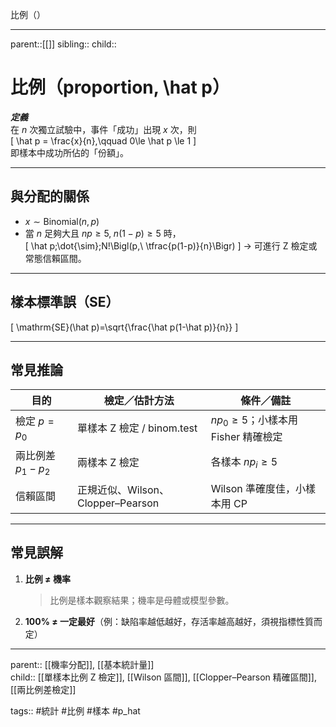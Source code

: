 比例（）
- - -
parent::[[]]
sibling::
child::

# 比例（proportion, \hat p）

***定義***  
在 $n$ 次獨立試驗中，事件「成功」出現 $x$ 次，則  
\[
\hat p = \frac{x}{n},\qquad 0\le \hat p \le 1
\]  
即樣本中成功所佔的「份額」。

---

## 與分配的關係  
- $x \sim \text{Binomial}(n,p)$  
- 當 $n$ 足夠大且 $np\ge5,\;n(1-p)\ge5$ 時，  
  \[
  \hat p\;\dot{\sim}\;N\!\Bigl(p,\ \tfrac{p(1-p)}{n}\Bigr)
  \]
  → 可進行 Z 檢定或常態信賴區間。

---

## 樣本標準誤（SE）  
\[
\mathrm{SE}(\hat p)=\sqrt{\frac{\hat p(1-\hat p)}{n}}
\]

---

## 常見推論  
| 目的 | 檢定／估計方法 | 條件／備註 |
|------|---------------|-----------|
| 檢定 $p=p_0$ | 單樣本 Z 檢定 / binom.test | $np_0\ge5$；小樣本用 Fisher 精確檢定 |
| 兩比例差 $p_1-p_2$ | 兩樣本 Z 檢定 | 各樣本 $np_i\ge5$ |
| 信賴區間 | 正規近似、Wilson、Clopper–Pearson | Wilson 準確度佳，小樣本用 CP |

---

## 常見誤解  
1. **比例 ≠ 機率**  
   > 比例是樣本觀察結果；機率是母體或模型參數。  
2. **$100\%$ ≠ 一定最好**（例：缺陷率越低越好，存活率越高越好，須視指標性質而定）  

---

parent:: [[機率分配]], [[基本統計量]]  
child:: [[單樣本比例 Z 檢定]], [[Wilson 區間]], [[Clopper–Pearson 精確區間]], [[兩比例差檢定]]

tags:: #統計 #比例 #樣本 #p_hat
